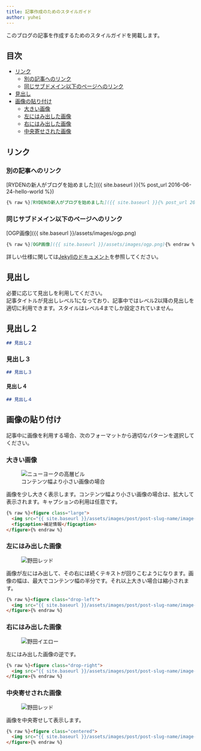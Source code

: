 ```yaml
---
title: 記事作成のためのスタイルガイド
author: yuhei
---
```


このブログの記事を作成するためのスタイルガイドを掲載します。

<!-- more -->

## 目次

- [リンク](#リンク)
  - [別の記事へのリンク](#別の記事へのリンク)
  - [同じサブドメイン以下のページへのリンク](#同じサブドメイン以下のページへのリンク)
- [見出し](#見出し)
- [画像の貼り付け](#画像の貼り付け)
  - [大きい画像](#大きい画像)
  - [左にはみ出した画像](#左にはみ出した画像)
  - [右にはみ出した画像](#右にはみ出した画像)
  - [中央寄せされた画像](#中央寄せされた画像)

## リンク

### 別の記事へのリンク

[RYDENの新人がブログを始めました]({{ site.baseurl }}{% post_url 2016-06-24-hello-world %})

```markdown
{% raw %}[RYDENの新人がブログを始めました]({{ site.baseurl }}{% post_url 2016-06-24-hello-world %}){% endraw %}
```

### 同じサブドメイン以下のページへのリンク

[OGP画像]({{ site.baseurl }}/assets/images/ogp.png)

```markdown
{% raw %}[OGP画像]({{ site.baseurl }}/assets/images/ogp.png){% endraw %}
```

詳しい仕様に関しては[Jekyllのドキュメント](https://jekyllrb.com/docs/templates/)を参照してください。

## 見出し

必要に応じて見出しを利用してください。  
記事タイトルが見出しレベル1になっており、記事中ではレベル2以降の見出しを適切に利用できます。スタイルはレベル4までしか設定されていません。

## 見出し２

```markdown
## 見出し２
```

### 見出し３

```markdown
## 見出し３
```

#### 見出し４

```markdown
## 見出し４
```

## 画像の貼り付け

記事中に画像を利用する場合、次のフォーマットから適切なパターンを選択してください。

### 大きい画像

<figure class="large">
  <img src="{{ site.baseurl }}/assets/images/post/styleguide/building.jpg" alt="ニューヨークの高層ビル">
  <figcaption>コンテンツ幅より小さい画像の場合</figcaption>
</figure>

画像を少し大きく表示します。コンテンツ幅より小さい画像の場合は、拡大して表示されます。キャプションの利用は任意です。

```markdown
{% raw %}<figure class="large">
  <img src="{{ site.baseurl }}/assets/images/post/post-slug-name/image-file-name.ext" alt="代替テキスト">
  <figcaption>補足情報</figcaption>
</figure>{% endraw %}
```

### 左にはみ出した画像

<figure class="drop-left">
  <img src="{{ site.baseurl }}/assets/images/post/styleguide/noda-red.jpg" alt="野田レッド">
</figure>

画像が左にはみ出して、その右には続くテキストが回りこむようになります。画像の幅は、最大でコンテンツ幅の半分です。それ以上大きい場合は縮小されます。

```markdown
{% raw %}<figure class="drop-left">
  <img src="{{ site.baseurl }}/assets/images/post/post-slug-name/image-file-name.ext" alt="代替テキスト">
</figure>{% endraw %}
```

### 右にはみ出した画像

<figure class="drop-right">
  <img src="{{ site.baseurl }}/assets/images/post/styleguide/noda-yellow.jpg" alt="野田イエロー">
</figure>

左にはみ出した画像の逆です。

```markdown
{% raw %}<figure class="drop-right">
  <img src="{{ site.baseurl }}/assets/images/post/post-slug-name/image-file-name.ext" alt="代替テキスト">
</figure>{% endraw %}
```

### 中央寄せされた画像

<figure class="centered">
  <img src="{{ site.baseurl }}/assets/images/post/styleguide/noda-red.jpg" alt="野田レッド">
</figure>

画像を中央寄せして表示します。

```markdown
{% raw %}<figure class="centered">
  <img src="{{ site.baseurl }}/assets/images/post/post-slug-name/image-file-name.ext" alt="代替テキスト">
</figure>{% endraw %}
```
